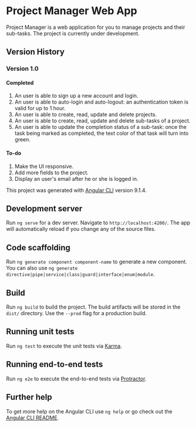 # Project Manager Web App

Project Manager is a web application for you to manage projects and their sub-tasks. The project is currently under development.

## Version History

### Version 1.0

#### Completed

1. An user is able to sign up a new account and login.
2. An user is able to auto-login and auto-logout: an authentication token is valid for up to 1 hour.
3. An user is able to create, read, update and delete projects.
4. An user is able to create, read, update and delete sub-tasks of a project.
5. An user is able to update the completion status of a sub-task: once the task being marked as completed, the text color of that task will turn into green.

#### To-do

1. Make the UI responsive.
2. Add more fields to the project.
3. Display an user's email after he or she is logged in.

This project was generated with [Angular CLI](https://github.com/angular/angular-cli) version 9.1.4.

## Development server

Run `ng serve` for a dev server. Navigate to `http://localhost:4200/`. The app will automatically reload if you change any of the source files.

## Code scaffolding

Run `ng generate component component-name` to generate a new component. You can also use `ng generate directive|pipe|service|class|guard|interface|enum|module`.

## Build

Run `ng build` to build the project. The build artifacts will be stored in the `dist/` directory. Use the `--prod` flag for a production build.

## Running unit tests

Run `ng test` to execute the unit tests via [Karma](https://karma-runner.github.io).

## Running end-to-end tests

Run `ng e2e` to execute the end-to-end tests via [Protractor](http://www.protractortest.org/).

## Further help

To get more help on the Angular CLI use `ng help` or go check out the [Angular CLI README](https://github.com/angular/angular-cli/blob/master/README.md).
